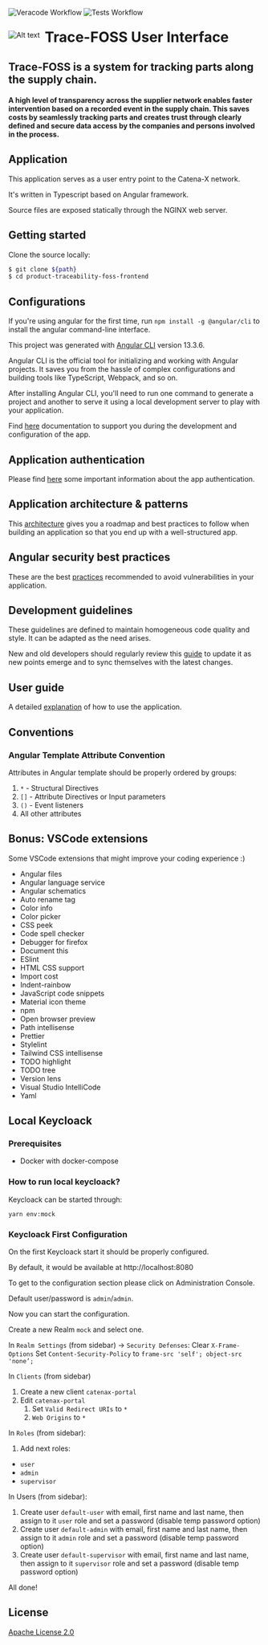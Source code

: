 ![Veracode Workflow](https://github.com/catenax-ng/product-traceability-foss-frontend/actions/workflows/veracode.yml/badge.svg)
![Tests Workflow](https://github.com/catenax-ng/product-traceability-foss-frontend/actions/workflows/test.yml/badge.svg)

<div style="display: flex; justify-items: center;">

![Alt text](src/assets/images/catena-x.svg?raw=true 'Catena-x')

<h1 style="margin: 10px 0 0 10px">Trace-FOSS User Interface</h1>

</div>

<h2>Trace-FOSS is a system for tracking parts along the supply chain.</h2>
<h4>A high level of transparency across the supplier network enables faster intervention based on a recorded event in the supply chain.
This saves costs by seamlessly tracking parts and creates trust through clearly defined and secure data access by the companies and persons involved in the process.</h4>

## Application

This application serves as a user entry point to the Catena-X network.

It's written in Typescript based on Angular framework.

Source files are exposed statically through the NGINX web server.

## Getting started

Clone the source locally:

```sh
$ git clone ${path}
$ cd product-traceability-foss-frontend
```

## Configurations

If you're using angular for the first time, run `npm install -g @angular/cli` to install the angular command-line interface.

This project was generated with [Angular CLI](https://github.com/angular/angular-cli) version 13.3.6.

Angular CLI is the official tool for initializing and working with Angular projects.
It saves you from the hassle of complex configurations and building tools like TypeScript, Webpack, and so on.

After installing Angular CLI, you'll need to run one command to generate a project and another to serve it using a local development server to play with your application.

Find [here](docs/configuration.md) documentation to support you during the development and configuration of the app.

## Application authentication

Please find [here](docs/authentication.md) some important information about the app authentication.

## Application architecture & patterns

This [architecture](docs/architecture.md) gives you a roadmap and best practices to follow when building an application
so that you end up with a well-structured app.

## Angular security best practices

These are the best [practices](docs/security.md) recommended to avoid vulnerabilities in your application.

## Development guidelines

These guidelines are defined to maintain homogeneous code quality and style. It can be adapted as the need arises.

New and old developers should regularly review this [guide](docs/guidelines.md) to update it as new points emerge and to sync themselves with the latest changes.

## User guide

A detailed [explanation](docs/user-guide.md) of how to use the application.

## Conventions

### Angular Template Attribute Convention

Attributes in Angular template should be properly ordered by groups:

1. `*` - Structural Directives
2. `[]` - Attribute Directives or Input parameters
3. `()` - Event listeners
4. All other attributes

## Bonus: VSCode extensions

Some VSCode extensions that might improve your coding experience :)

- Angular files
- Angular language service
- Angular schematics
- Auto rename tag
- Color info
- Color picker
- CSS peek
- Code spell checker
- Debugger for firefox
- Document this
- ESlint
- HTML CSS support
- Import cost
- Indent-rainbow
- JavaScript code snippets
- Material icon theme
- npm
- Open browser preview
- Path intellisense
- Prettier
- Stylelint
- Tailwind CSS intellisense
- TODO highlight
- TODO tree
- Version lens
- Visual Studio IntelliCode
- Yaml

## Local Keycloack

### Prerequisites

- Docker with docker-compose

### How to run local keycloack?

Keycloack can be started through:

```
yarn env:mock
```

### Keycloack First Configuration

On the first Keycloack start it should be properly configured.

By default, it would be available at http://localhost:8080

To get to the configuration section please click on Administration Console.

Default user/password is `admin`/`admin`.

Now you can start the configuration.

Create a new Realm `mock` and select one.

In `Realm Settings` (from sidebar) -> `Security Defenses`:
Clear `X-Frame-Options`
Set `Content-Security-Policy` to `frame-src 'self'; object-src 'none’;`

In `Clients` (from sidebar)

1. Create a new client `catenax-portal`
2. Edit `catenax-portal`
   1. Set `Valid Redirect URIs` to `*`
   2. `Web Origins` to `*`

In `Roles` (from sidebar):

1. Add next roles:

- `user`
- `admin`
- `supervisor`

In Users (from sidebar):

1. Create user `default-user` with email, first name and last name, then assign to it `user` role and set a password (disable temp password option)
2. Create user `default-admin` with email, first name and last name, then assign to it `admin` role and set a password (disable temp password option)
3. Create user `default-supervisor` with email, first name and last name, then assign to it `supervisor` role and set a password (disable temp password option)

All done!

## License

[Apache License 2.0](./LICENSE)
